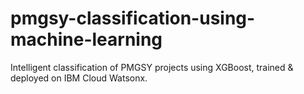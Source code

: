 # pmgsy-classification-using-machine-learning
Intelligent classification of PMGSY projects using XGBoost, trained &amp; deployed on IBM Cloud Watsonx.
